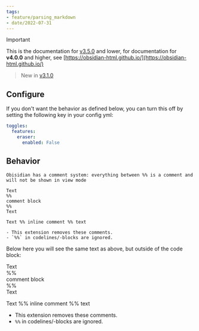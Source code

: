 ```yaml
---
tags:
- feature/parsing_markdown
- date/2022-07-31
---
```

   
>[!important]   
> This is the documentation for [v3.5.0](../Changelog/v3.5.0.md) and lower, for documentation for **v4.0.0** and higher, see [https://obsidian-html.github.io/](https://obsidian-html.github.io/)   
   
> New in [v3.1.0](../Changelog/v3.1.0.md)   
   
## Configure   
If you don't want the behavior as defined below, you can turn this off by setting the following key in your config yml:   
   
``` yaml
toggles:
  features:
    eraser:
      enabled: False
```
   
   
## Behavior   
```
Obisidian has a comment system: everything between %% is a comment and will not be shown in view mode

Text
%%
comment block
%%
Text

Text %% inline comment %% text

- This extension removes these comments.
- `%%` in codelines/-blocks are ignored.
```
   
   
Below here you will see the same text as above, but outside of the code block:   
   
   
Text   
%%   
comment block   
%%   
Text   
   
Text %% inline comment %% text   
   
   
- This extension removes these comments.   
- `%%` in codelines/-blocks are ignored.